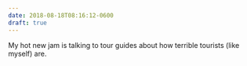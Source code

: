 ```yaml
---
date: 2018-08-18T08:16:12-0600
draft: true
---
```




My hot new jam is talking to tour guides about how terrible tourists (like myself) are.



